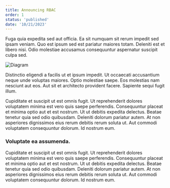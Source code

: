 ```yaml
---
title: Announcing RBAC
order: 1
status: 'published'
date: '10/21/2023'
---
```


Fuga quia expedita sed aut officia. Ea sit numquam sit rerum impedit sed ipsam veniam. Quo est ipsum sed est pariatur maiores totam. Deleniti est et libero nisi. Odio molestiae accusamus consequuntur aspernatur suscipit culpa sed.

![Diagram](/assets/view_pipelines.gif)

Distinctio eligendi a facilis ut et ipsum impedit. Ut occaecati accusantium neque unde voluptas maiores. Optio molestiae saepe. Eos molestias nam nesciunt aut eos. Aut sit et architecto provident facere. Sapiente sequi fugit illum.

Cupiditate et suscipit ut est omnis fugit. Ut reprehenderit dolores voluptatem minima est vero quis saepe perferendis. Consequuntur placeat et minima optio aut et est nostrum. Ut ut debitis expedita delectus. Beatae tenetur quia sed odio quibusdam. Deleniti dolorum pariatur autem. At non asperiores dignissimos eius rerum debitis rerum soluta ut. Aut commodi voluptatem consequuntur dolorum. Id nostrum eum.

### Voluptate ea assumenda.

Cupiditate et suscipit ut est omnis fugit. Ut reprehenderit dolores voluptatem minima est vero quis saepe perferendis. Consequuntur placeat et minima optio aut et est nostrum. Ut ut debitis expedita delectus. Beatae tenetur quia sed odio quibusdam. Deleniti dolorum pariatur autem. At non asperiores dignissimos eius rerum debitis rerum soluta ut. Aut commodi voluptatem consequuntur dolorum. Id nostrum eum.

